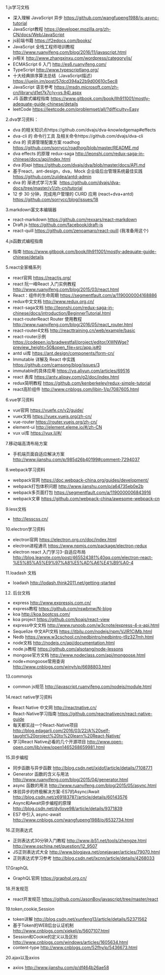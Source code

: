 1.js学习文档
- 深入理解 JavaScript 异步 https://github.com/wangfupeng1988/js-async-tutorial
- JavaScript教程 https://developer.mozilla.org/zh-CN/docs/Web/JavaScript
- js前端书籍 https://f2edocs.com/books/
- JavaScript 全栈工程师培训教程 http://www.ruanyifeng.com/blog/2016/11/javascript.html
- js相关 http://www.zhangxinxu.com/wordpress/category/js/
- ECMAScript 6 入门 http://es6.ruanyifeng.com/
- TypeScript http://www.typescriptlang.org/
- 十大经典排序算法总结（JavaScript描述） https://juejin.im/post/57dcd394a22b9d00610c5ec8
- JavaScript 语言参考  https://msdn.microsoft.com/zh-cn/library/d1et7k7c(v=vs.94).aspx
- JS 函数式编程指南 https://www.gitbook.com/book/llh911001/mostly-adequate-guide-chinese/details
- leetCode https://leetcode.com/problemset/all/?difficulty=Easy

2.dva学习资料：
- dva 的相关知识点https://github.com/dvajs/dva-knowledgemap#effects
- dva-cli  的 命令行工具 及相关命令https://github.com/dvajs/dva-cli
- dva 的 资源管理配置方案 roadhog https://github.com/sorrycc/roadhog/blob/master/README.md
- dva effects 的原理 redux-saga http://leonshi.com/redux-saga-in-chinese/docs/api/index.html
- dva 的api https://github.com/dvajs/dva/blob/master/docs/API.md
- 基于react，ant-design，dva，Mock 企业级后台管理系统最佳实践 https://github.com/zuiidea/antd-admin
- dva 的 渐进式学习方案  https://github.com/dvajs/dva-docs/tree/master/v1/zh-cn/tutorial
- 12 步 30 分钟，完成用户管理的 CURD 应用 (react+dva+antd) https://github.com/sorrycc/blog/issues/18

3.markdown富文本编辑器
- react-markdown https://github.com/rexxars/react-markdown
- Draft.js  https://github.com/facebook/draft-js
- react-quill https://github.com/zenoamaro/react-quill  (我准备用这个)

4.js函数式编程指南
- 指南 https://www.gitbook.com/book/llh911001/mostly-adequate-guide-chinese/details

5.react全家桶系列
- react官网 https://reactjs.org/
- react 阮一峰React 入门实例教程 http://www.ruanyifeng.com/blog/2015/03/react.html
- React：组件的生命周期 https://segmentfault.com/a/1190000004168886
- redux中文文档 http://www.redux.org.cn/
- react-saga文档 http://leonshi.com/redux-saga-in-chinese/docs/introduction/BeginnerTutorial.html
- react-routerReact Router 使用教程 http://www.ruanyifeng.com/blog/2016/05/react_router.html
- react-router4文档 http://reacttraining.cn/web/example/basic
- react-router示例 https://codepen.io/bradwestfall/project/editor/XWNWge?preview_height=50&open_file=src/app.js#0
- antd ui库 https://ant.design/components/form-cn/
- Immutable 详解及 React 中实践  https://github.com/camsong/blog/issues/3  
- immutable的具体应用 https://yq.aliyun.com/articles/69516
- react 表库 https://antv.alipay.com/g2/doc/index.html
- redux简明教程 https://github.com/kenberkeley/redux-simple-tutorial
- react高阶组件 http://www.cnblogs.com/libin-1/p/7087605.html


6.vue学习资料
- vue官网 https://vuefe.cn/v2/guide/
- vuex文档 https://vuex.vuejs.org/zh-cn/
- vue-router https://router.vuejs.org/zh-cn/
- element-ui http://element.eleme.io/#/zh-CN
- vux ui库  https://vux.li/#/

7.移动端高清布局方案
- 手机端页面自适应解决方案 http://www.jianshu.com/p/985d26b40199#comment-7294037

8.webpack学习资料
- webpack官网 https://doc.webpack-china.org/guides/development/
- webpack打包体积问题 http://www.jianshu.com/p/a64735eb0e2b
- webpack多页面打包 https://segmentfault.com/a/1190000006843916
- webpack文章 https://github.com/webpack-china/awesome-webpack-cn

9.less文档
- http://lesscss.cn/

10.electron学习资料
- electron官网 https://electron.org.cn/doc/index.html
- electron进程通讯 https://www.npmjs.com/package/electron-redux
- electron react 入门学习3-自适应布局 http://blog.leanote.com/post/465524381%40qq.com/electron-react-%E5%85%A5%E9%97%A8%E5%AD%A6%E4%B9%A0-4
 
11.loadash 文档
 - loadash http://lodash.think2011.net/getting-started
 
12. 后台文档
 - express http://www.expressjs.com.cn/
 - express教程 https://github.com/nswbmw/N-blog
 - koa http://koa.bootcss.com/
 - koa project https://github.com/koajs/react-view
 - express中文文档 http://www.runoob.com/w3cnote/express-4-x-api.html
 - Sequelize 中文API文档 https://itbilu.com/nodejs/npm/VJIR1CjMb.html
 - Nedb  https://www.w3cschool.cn/nedbintro/nedbintro-t9z327mh.html
 - node文档 http://nodejs.cn/api/documentation.html
 - node.js教程 https://github.com/alsotang/node-lessons
 - mongose官方文档 http://www.nodeclass.com/api/mongoose.html
 - node+mongoose常用查询 http://www.cnblogs.com/winyh/p/6698803.html
 
 13.commonjs
 - common js规范 http://javascript.ruanyifeng.com/nodejs/module.html
 
 14.react native学习资料
 - React Native 中文网 http://reactnative.cn/
 - React-Native学习指南 https://github.com/reactnativecn/react-native-guide
 - 每天都实战一个React-Native项目 http://blog.edagarli.com/2016/03/22/A%20self-taught%20project%20to%20learn%20React-Native/
 - 学习React Native必看的几个开源项目 http://www.open-open.com/lib/view/open1465268659981.html
 
 15.异步编程
 - 同步函数与异步函数 http://blog.csdn.net/ixidof/article/details/7108771
 - Generator 函数的含义与用法 http://www.ruanyifeng.com/blog/2015/04/generator.html
 - async 函数的用法 http://www.ruanyifeng.com/blog/2015/05/async.html
 - 体验异步的终极解决方案-ES7的Async/Await http://blog.csdn.net/z69183787/article/details/60143576
 - Async和Await异步编程的原理 http://blog.csdn.net/dyllove98/article/details/9371839
 - ES7 中引入 async-await http://www.cnblogs.com/wangfupeng1988/p/6532734.html
 
 16.正则表达式
 - 正则表达式30分钟入门教程 http://www.jb51.net/tools/zhengze.html http://www.oschina.net/question/12_9507
 - JS正则表达式大全 http://www.blogjava.net/onejavaer/articles/79070.html
 - 正则表达式学习参考 http://blog.csdn.net/lxcnn/article/details/4268033
 
 17.GraphQL
 - GraphQL官网 https://graphql.org.cn/
 
18.开发规范
- react开发规范 https://github.com/JasonBoy/javascript/tree/master/react

19.token,cookie,Session
- token详解 http://blog.csdn.net/xunfeng13/article/details/52371562
- 基于Token的WEB后台认证机制 http://www.cnblogs.com/xiekeli/p/5607107.html
- Session和Cookie的定义以及区别 http://www.cnblogs.com/windows/articles/1605634.html
- content-type http://www.cnblogs.com/52fhy/p/5436673.html

20.ajax以及axios
- axios http://www.jianshu.com/p/df464b26ae58


 
 
 


